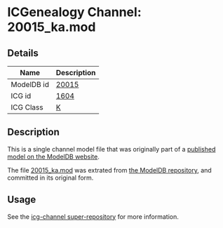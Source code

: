 # ICGenealogy Channel: 20015\_ka.mod

## Details

Name | Description
---- | -----------
ModelDB id | [20015](http://senselab.med.yale.edu/ModelDB/ShowModel.cshtml?model=20015)
ICG id | [1604](http://icg.neurotheory.ox.ac.uk/channels/1/1604)
ICG Class | [K](http://icg.neurotheory.ox.ac.uk/channels/1)

## Description

This is a single channel model file that was originally part of a [published model on the ModelDB website](http://senselab.med.yale.edu/mModelDB/ShowModel.cshtml?model=20015).

The file [20015\_ka.mod](20015_ka.mod) was extrated from [the ModelDB repository](http://senselab.med.yale.edu/ModelDB/ShowModel.cshtml?model=20015), and committed in its original form.

## Usage

See the [icg-channel super-repository](https://github.com/icgenealogy/icg-channels) for more information.